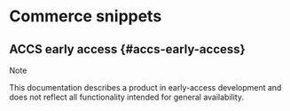 # Commerce snippets

## ACCS early access {#accs-early-access}

>[!NOTE]
>
>This documentation describes a product in early-access development and does not reflect all functionality intended for general availability.
